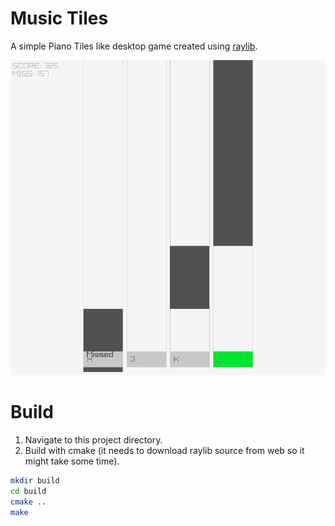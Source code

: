 # Music Tiles
A simple Piano Tiles like desktop game created using [raylib](https://github.com/raysan5/raylib/).

![screenshot](screenshot.gif)

# Build
1. Navigate to this project directory.
2. Build with cmake (it needs to download raylib source from web so it might take some time).
```sh
mkdir build
cd build
cmake ..
make
```
